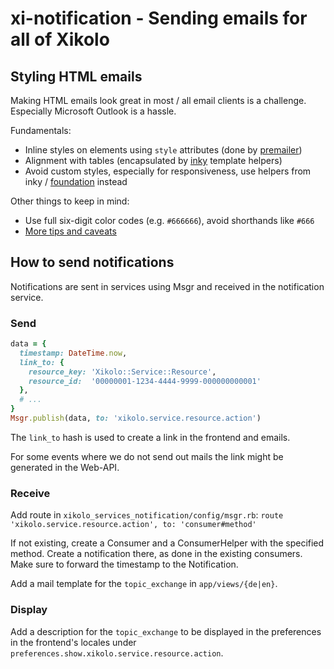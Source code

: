# xi-notification - Sending emails for all of Xikolo

## Styling HTML emails

Making HTML emails look great in most / all email clients is a challenge.
Especially Microsoft Outlook is a hassle.

Fundamentals:

- Inline styles on elements using `style` attributes (done by [premailer](https://github.com/premailer/premailer/))
- Alignment with tables (encapsulated by [inky](https://github.com/foundation/inky-rb) template helpers)
- Avoid custom styles, especially for responsiveness, use helpers from inky / [foundation](https://get.foundation/emails/docs/) instead

Other things to keep in mind:

- Use full six-digit color codes (e.g. `#666666`), avoid shorthands like `#666`
- [More tips and caveats](https://get.foundation/emails/docs/tips-tricks.html#css)

## How to send notifications

Notifications are sent in services using Msgr and received in the notification service.

### Send

```ruby
data = {
  timestamp: DateTime.now,
  link_to: {
    resource_key: 'Xikolo::Service::Resource',
    resource_id:  '00000001-1234-4444-9999-000000000001'
  },
  # ...
}
Msgr.publish(data, to: 'xikolo.service.resource.action')
```

The `link_to` hash is used to create a link in the frontend and emails.

For some events where we do not send out mails the link might be generated in the Web-API.

### Receive

Add route in `xikolo_services_notification/config/msgr.rb`:
`route 'xikolo.service.resource.action', to: 'consumer#method'`

If not existing, create a Consumer and a ConsumerHelper with the specified method. Create a notification there, as done in the existing consumers. Make sure to forward the timestamp to the Notification.

Add a mail template for the `topic_exchange` in `app/views/{de|en}`.

### Display

Add a description for the `topic_exchange` to be displayed in the preferences in the frontend's locales under
`preferences.show.xikolo.service.resource.action`.
